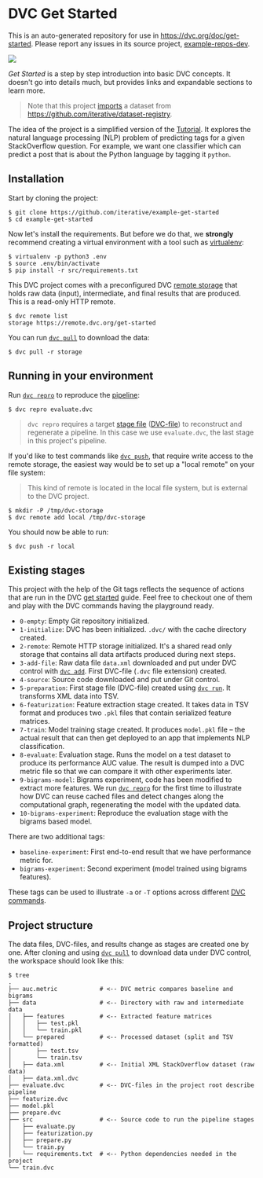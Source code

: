 # DVC Get Started

This is an auto-generated repository for use in https://dvc.org/doc/get-started.
Please report any issues in its source project,
[example-repos-dev](https://github.com/iterative/example-repos-dev).

![](https://dvc.org/static/img/example-flow-2x.png)

_Get Started_ is a step by step introduction into basic DVC concepts. It doesn't
go into details much, but provides links and expandable sections to learn more.

> Note that this project
[imports](https://dvc.org/doc/commands-reference/import) a dataset from
https://github.com/iterative/dataset-registry.

The idea of the project is a simplified version of the
[Tutorial](https://dvc.org/doc/tutorial). It explores the natural language
processing (NLP) problem of predicting tags for a given StackOverflow question.
For example, we want one classifier which can predict a post that is about the
Python language by tagging it `python`.

## Installation

Start by cloning the project:

```console
$ git clone https://github.com/iterative/example-get-started
$ cd example-get-started
```

Now let's install the requirements. But before we do that, we **strongly**
recommend creating a virtual environment with a tool such as
[virtualenv](https://virtualenv.pypa.io/en/stable/):

```console
$ virtualenv -p python3 .env
$ source .env/bin/activate
$ pip install -r src/requirements.txt
```

This DVC project comes with a preconfigured DVC
[remote storage](https://dvc.org/doc/commands-reference/remote) that holds raw
data (input), intermediate, and final results that are produced. This is a
read-only HTTP remote.

```console
$ dvc remote list
storage https://remote.dvc.org/get-started
```

You can run [`dvc pull`](https://man.dvc.org/pull) to download the data:

```console
$ dvc pull -r storage
```

## Running in your environment

Run [`dvc repro`](https://man.dvc.org/repro) to reproduce the
[pipeline](https://dvc.org/doc/commands-reference/pipeline):

```console
$ dvc repro evaluate.dvc
```

> `dvc repro` requires a target [stage file](https://man.dvc.org/run)
> ([DVC-file](https://dvc.org/doc/user-guide/dvc-file-format)) to reconstruct
> and regenerate a pipeline. In this case we use `evaluate.dvc`, the last stage
> in this project's pipeline.

If you'd like to test commands like [`dvc push`](https://man.dvc.org/push),
that require write access to the remote storage, the easiest way would be to set
up a "local remote" on your file system:

> This kind of remote is located in the local file system, but is external to
> the DVC project.

```console
$ mkdir -P /tmp/dvc-storage
$ dvc remote add local /tmp/dvc-storage
```

You should now be able to run:

```console
$ dvc push -r local
```

## Existing stages

This project with the help of the Git tags reflects the sequence of actions that
are run in the DVC [get started](https://dvc.org/doc/get-started) guide. Feel
free to checkout one of them and play with the DVC commands having the
playground ready.

- `0-empty`: Empty Git repository initialized.
- `1-initialize`: DVC has been initialized. `.dvc/` with the cache directory
  created.
- `2-remote`: Remote HTTP storage initialized. It's a shared read only storage
  that contains all data artifacts produced during next steps.
- `3-add-file`: Raw data file `data.xml` downloaded and put under DVC control
  with [`dvc add`](https://man.dvc.org/add). First DVC-file (`.dvc` file
  extension) created.
- `4-source`: Source code downloaded and put under Git control.
- `5-preparation`: First stage file (DVC-file) created using
  [`dvc run`](https://man.dvc.org/run). It transforms XML data into TSV.
- `6-featurization`: Feature extraction stage created. It takes data in TSV
  format and produces two `.pkl` files that contain serialized feature matrices.
- `7-train`: Model training stage created. It produces `model.pkl` file – the
  actual result that can then get deployed to an app that implements NLP
  classification.
- `8-evaluate`: Evaluation stage. Runs the model on a test dataset to produce
  its performance AUC value. The result is dumped into a DVC metric file so that
  we can compare it with other experiments later.
- `9-bigrams-model`: Bigrams experiment, code has been modified to extract more
  features. We run [`dvc repro`](https://man.dvc.org/repro) for the first time
  to illustrate how DVC can reuse cached files and detect changes along the
  computational graph, regenerating the model with the updated data.
- `10-bigrams-experiment`: Reproduce the evaluation stage with the bigrams based
  model.

There are two additional tags:

- `baseline-experiment`: First end-to-end result that we have performance metric
  for.
- `bigrams-experiment`: Second experiment (model trained using bigrams
  features).

These tags can be used to illustrate `-a` or `-T` options across different
[DVC commands](https://man.dvc.org/).

## Project structure

The data files, DVC-files, and results change as stages are created one by one.
After cloning and using [`dvc pull`](https://man.dvc.org/pull) to download data
under DVC control, the workspace should look like this:

```console
$ tree
.
├── auc.metric            # <-- DVC metric compares baseline and bigrams
├── data                  # <-- Directory with raw and intermediate data
│   ├── features          # <-- Extracted feature matrices
│   │   ├── test.pkl
│   │   └── train.pkl
│   └── prepared          # <-- Processed dataset (split and TSV formatted)
│       ├── test.tsv
│       └── train.tsv
│   ├── data.xml          # <-- Initial XML StackOverflow dataset (raw data)
│   ├── data.xml.dvc
├── evaluate.dvc          # <-- DVC-files in the project root describe pipeline
├── featurize.dvc
├── model.pkl
├── prepare.dvc
├── src                   # <-- Source code to run the pipeline stages
│   ├── evaluate.py
│   ├── featurization.py
│   ├── prepare.py
│   └── train.py
│   └── requirements.txt  # <-- Python dependencies needed in the project
└── train.dvc
```
